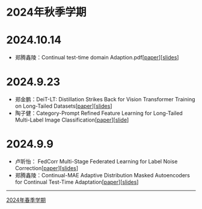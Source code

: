 # 2024年秋季学期
# 2024.10.14
- 郑腾鑫陵：Continual test-time domain Adaption.pdf[[paper](./assets/papers/Continual_test-time_domain_Adaption.pdf)][[slides](./assets/slides/2024.10.14%20郑腾鑫陵.pdf)]
# 2024.9.23
- 郑金鹏：DeiT-LT: Distillation Strikes Back for Vision Transformer Training on Long-Tailed Datasets[[paper](https://openaccess.thecvf.com/content/CVPR2024/papers/Rangwani_DeiT-LT_Distillation_Strikes_Back_for_Vision_Transformer_Training_on_Long-Tailed_CVPR_2024_paper.pdf)][[slides](./assets/slides/2024.9.23组会%20郑金鹏.pdf)]
- 陶子健：Category-Prompt Refined Feature Learning for Long-Tailed Multi-Label Image Classification[[paper](./assets/papers/Category-Prompt%20Refined%20Feature%20Learning%20for%20Long-Tailed%20Multi-Label%20Image%20Classification-acmmm2024.pdf)][[slide](./assets/slides/2024.9.23组会%20陶子健.pdf)]

# 2024.9.9
- 卢昕怡： FedCorr Multi-Stage Federated Learning for Label Noise Correction[[paper](./assets/papers/FedCorr_Multi-Stage_Federated_Learning_for_Label_Noise_Correction.pdf)][[slides](./assets/slides/2024.9.9%20卢昕怡.pdf)]
- 郑腾鑫陵：Continual-MAE Adaptive Distribution Masked Autoencoders for Continual Test-Time Adaptation[[paper](./assets/papers/Continual-MAE_Adaptive_Distribution_Masked_Autoencoders_for_Continual_Test-Time_Adaptation.pdf)][[slides](./assets/slides/2024.9.9%20郑腾鑫陵.pdf)]
---

[2024年春季学期](./2024-spring.md)
